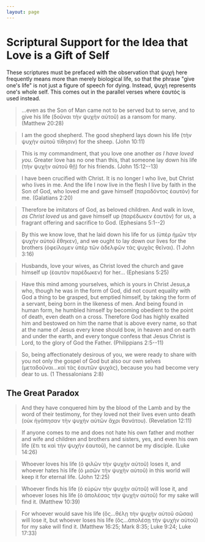 ```yaml
---
layout: page
---
```



# Scriptural Support for the Idea that Love is a Gift of Self #

These scriptures must be prefaced with the observation that ψυχή here frequently means more than merely biological life, so that the phrase "give one's life" is not just a figure of speech for dying.  Instead, ψυχή represents one's whole self.  This comes out in the parallel verses where ἑαυτός is used instead.

> ...even as the Son of Man came not to be served but to serve, and to
> give his life (δοῦναι τὴν ψυχὴν αὐτοῦ) as a ransom for many.
> (Matthew 20:28)

> I am the good shepherd. The good shepherd lays down his life (τὴν
> ψυχὴν αὐτοῦ τίθησιν) for the sheep.
> (John 10:11)

> This is my commandment, that you love one another *as I have
> loved you*. Greater love has no one than this, that someone lay
> down his life (τὴν ψυχὴν αὐτοῦ θῇ) for his friends.
> (John 15:12--13)

> I have been crucified with Christ. It is no longer I who live,
> but Christ who lives in me. And the life I now live in the flesh
> I live by faith in the Son of God, who loved me and gave himself
> (παραδόντος ἑαυτὸν) for me.
> (Galatians 2:20)

> Therefore be imitators of God, as beloved children.  And walk in
> love, *as Christ loved* us and gave himself up (παρέδωκεν ἑαυτὸν)
> for us, a fragrant offering and sacrifice to God.
> (Ephesians 5:1--2)

> By this we know love, that he laid down his life for us (ὑπὲρ
> ἡμῶν τὴν ψυχὴν αὐτοῦ ἔθηκεν), and we ought to lay down our lives
> for the brothers (ὀφείλομεν ὑπὲρ τῶν ἀδελφῶν τὰς ψυχὰς θεῖναι).
> (1 John 3:16)

> Husbands, love your wives, as Christ loved the church and gave
> himself up (ἑαυτὸν παρέδωκεν) for her...
> (Ephesians 5:25)

> Have this mind among yourselves, which is yours in Christ Jesus,a
> who, though he was in the form of God, did not count equality
> with God a thing to be grasped, but emptied himself, by taking
> the form of a servant, being born in the likeness of men.  And
> being found in human form, he humbled himself by becoming
> obedient to the point of death, even death on a cross.  Therefore
> God has highly exalted him and bestowed on him the name that is
> above every name, so that at the name of Jesus every knee should
> bow, in heaven and on earth and under the earth, and every tongue
> confess that Jesus Christ is Lord, to the glory of God the
> Father.
> (Philippians 2:5--11)

> So, being affectionately desirous of you, we were ready to share
> with you not only the gospel of God but also our own selves
> (μεταδοῦναι...καὶ τὰς ἑαυτῶν ψυχάς), because you had become very
> dear to us.
> (1 Thessalonians 2:8)


## The Great Paradox ##

> And they have conquered him by the blood of the Lamb and by the
> word of their testimony, for they loved not their lives even unto
> death (οὐκ ἠγάπησαν τὴν ψυχὴν αὐτῶν ἄχρι θανάτου).
> (Revelation 12:11)

> If anyone comes to me and does not hate his own father and mother
> and wife and children and brothers and sisters, yes, and even his
> own life (ἔτι τε καὶ τὴν ψυχὴν ἑαυτοῦ), he cannot be my disciple.
> (Luke 14:26)

> Whoever loves his life (ὁ φιλῶν τὴν ψυχὴν αὐτοῦ) loses it, and
> whoever hates his life (ὁ μισῶν τὴν ψυχὴν αὐτοῦ) in this world
> will keep it for eternal life.
> (John 12:25)

> Whoever finds his life (ὁ εὑρὼν τὴν ψυχὴν αὐτοῦ) will lose it,
> and whoever loses his life (ὁ ἀπολέσας τὴν ψυχὴν αὐτοῦ) for my
> sake will find it.
> (Matthew 10:39)

> For whoever would save his life (ὃς...θέλῃ τὴν ψυχὴν αὐτοῦ σῶσαι)
> will lose it, but whoever loses his life (ὃς...ἀπολέσῃ τὴν ψυχὴν
> αὐτοῦ) for my sake will find it.
> (Matthew 16:25; Mark 8:35; Luke 9:24; Luke 17:33)

